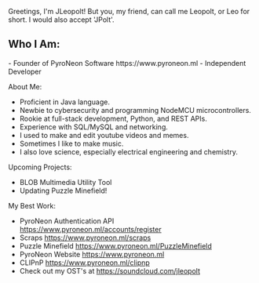 Greetings, I'm JLeopolt! But you, my friend, can call me Leopolt, or Leo for short. I would also accept 'JPolt'.

<h2>Who I Am:</h2>
- Founder of PyroNeon Software https://www.pyroneon.ml
- Independent Developer

About Me:
- Proficient in Java language.
- Newbie to cybersecurity and programming NodeMCU microcontrollers.
- Rookie at full-stack development, Python, and REST APIs.
- Experience with SQL/MySQL and networking.
- I used to make and edit youtube videos and memes.
- Sometimes I like to make music.
- I also love science, especially electrical engineering and chemistry.

Upcoming Projects:
- BLOB Multimedia Utility Tool
- Updating Puzzle Minefield!

My Best Work:
- PyroNeon Authentication API https://www.pyroneon.ml/accounts/register
- Scraps https://www.pyroneon.ml/scraps
- Puzzle Minefield https://www.pyroneon.ml/PuzzleMinefield
- PyroNeon Website https://www.pyroneon.ml
- CLIPnP https://www.pyroneon.ml/clipnp
- Check out my OST's at https://soundcloud.com/jleopolt
